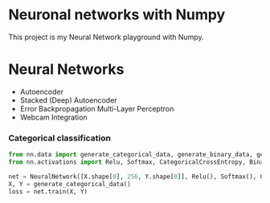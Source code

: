 # Neuronal networks with Numpy 

This project is my Neural Network playground with Numpy.

# Neural Networks
- Autoencoder
- Stacked (Deep) Autoencoder
- Error Backpropagation Multi-Layer Perceptron
- Webcam Integration

### Categorical classification

```python
from nn.data import generate_categorical_data, generate_binary_data, generate_data
from nn.activations import Relu, Softmax, CategoricalCrossEntropy, BinaryCrossEntropy, Sigmoid

net = NeuralNetwork([X.shape[0], 256, Y.shape[0]], Relu(), Softmax(), CategoricalCrossEntropy())
X, Y = generate_categorical_data()
loss = net.train(X, Y)
```
